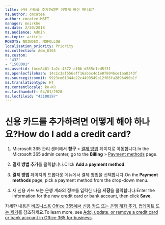 ```yaml
---
title: 신용 카드를 추가하려면 어떻게 해야 하나요?
ms.author: cmcatee
author: cmcatee-MSFT
manager: mnirkhe
ms.date: 2/20/2018
ms.audience: Admin
ms.topic: article
ROBOTS: NOINDEX, NOFOLLOW
localization_priority: Priority
ms.collection: Adm_O365
ms.custom:
- "432"
- "1500001"
ms.assetid: fbce8401-1a2c-4372-af0b-d855c1cd5f31
ms.openlocfilehash: 14c1c3af556eff16abbc4d1e0f8046ce1aa8343f
ms.sourcegitcommit: 9923ce61344e22c4490549b12f65fa2896490b1f
ms.translationtype: HT
ms.contentlocale: ko-KR
ms.lasthandoff: 04/01/2020
ms.locfileid: "43100297"
---
```

# <a name="how-do-i-add-a-credit-card"></a><span data-ttu-id="8b366-102">신용 카드를 추가하려면 어떻게 해야 하나요?</span><span class="sxs-lookup"><span data-stu-id="8b366-102">How do I add a credit card?</span></span>

1. <span data-ttu-id="8b366-103">Microsoft 365 관리 센터에서 **청구** \> [결제 방법](https://go.microsoft.com/fwlink/p/?linkid=2018806) 페이지로 이동합니다.</span><span class="sxs-lookup"><span data-stu-id="8b366-103">In the Microsoft 365 admin center, go to the **Billing** \> [Payment methods](https://go.microsoft.com/fwlink/p/?linkid=2018806) page.</span></span>

2. <span data-ttu-id="8b366-104">**결제 방법 추가**를 클릭합니다.</span><span class="sxs-lookup"><span data-stu-id="8b366-104">Click **Add a payment method**.</span></span>

3. <span data-ttu-id="8b366-105">**결제 방법** 페이지의 드롭다운 메뉴에서 결제 방법을 선택합니다.</span><span class="sxs-lookup"><span data-stu-id="8b366-105">On the **Payment methods** page, pick a payment method from the drop-down menu.</span></span>

4. <span data-ttu-id="8b366-106">새 신용 카드 또는 은행 계좌의 정보를 입력한 다음 **저장**을 클릭합니다.</span><span class="sxs-lookup"><span data-stu-id="8b366-106">Enter the information for the new credit card or bank account, then click **Save**.</span></span>

<span data-ttu-id="8b366-107">자세한 내용은 [비즈니스용 Office 365에서 신용 카드 또는 은행 계좌 추가, 업데이트 또는 제거](https://docs.microsoft.com/office365/admin/subscriptions-and-billing/add-update-or-remove-credit-card-or-bank-account)를 참조하세요.</span><span class="sxs-lookup"><span data-stu-id="8b366-107">To learn more, see [Add, update, or remove a credit card or bank account in Office 365 for business](https://docs.microsoft.com/office365/admin/subscriptions-and-billing/add-update-or-remove-credit-card-or-bank-account).</span></span>
